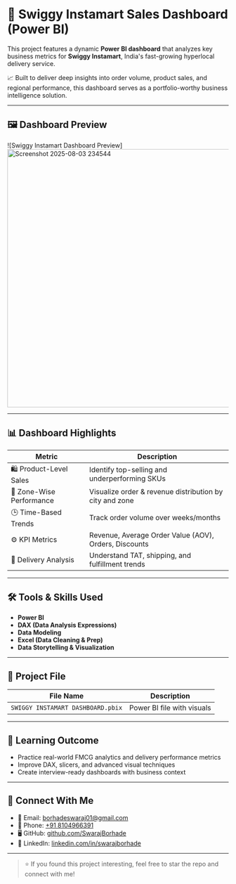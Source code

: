 # 🛒 Swiggy Instamart Sales Dashboard (Power BI)

This project features a dynamic **Power BI dashboard** that analyzes key business metrics for **Swiggy Instamart**, India's fast-growing hyperlocal delivery service.

📈 Built to deliver deep insights into order volume, product sales, and regional performance, this dashboard serves as a portfolio-worthy business intelligence solution.

---

## 🖼️ Dashboard Preview

![Swiggy Instamart Dashboard Preview]<img width="1015" height="588" alt="Screenshot 2025-08-03 234544" src="https://github.com/user-attachments/assets/1164401a-5674-411d-896c-17a39282b65a" />


---

## 📊 Dashboard Highlights

| Metric | Description |
|--------|-------------|
| 🛍️ Product-Level Sales | Identify top-selling and underperforming SKUs |
| 📍 Zone-Wise Performance | Visualize order & revenue distribution by city and zone |
| 🕒 Time-Based Trends | Track order volume over weeks/months |
| ⚙️ KPI Metrics | Revenue, Average Order Value (AOV), Orders, Discounts |
| 🚚 Delivery Analysis | Understand TAT, shipping, and fulfillment trends |

---

## 🛠 Tools & Skills Used

- **Power BI**
- **DAX (Data Analysis Expressions)**
- **Data Modeling**
- **Excel (Data Cleaning & Prep)**
- **Data Storytelling & Visualization**

---

## 📁 Project File

| File Name                            | Description                  |
|-------------------------------------|------------------------------|
| `SWIGGY INSTAMART DASHBOARD.pbix`   | Power BI file with visuals   |

---

## 🧠 Learning Outcome

- Practice real-world FMCG analytics and delivery performance metrics
- Improve DAX, slicers, and advanced visual techniques
- Create interview-ready dashboards with business context

---

## 🔗 Connect With Me

- 📧 Email: borhadeswaraj01@gmail.com  
- 📱 Phone: [+91 8104966391](tel:+918104966391)  
- 🖥️ GitHub: [github.com/SwarajBorhade](https://github.com/SwarajBorhade)  
- 💼 LinkedIn: [linkedin.com/in/swarajborhade](https://www.linkedin.com/in/swarajborhade)

---

> ⭐ If you found this project interesting, feel free to star the repo and connect with me!
